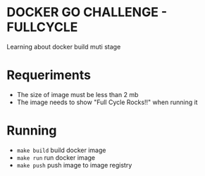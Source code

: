 # DOCKER GO CHALLENGE - FULLCYCLE

Learning about docker build muti stage

# Requeriments

 - The size of image must be less than 2 mb
 - The image needs to show "Full Cycle Rocks!!" when running it

# Running

 - `make build` build docker image
 - `make run` run docker image
 - `make push` push image to image registry